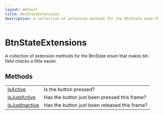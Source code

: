 ```yaml
---
layout: default
title: BtnStateExtensions
description: A collection of extension methods for the BtnState enum that makes bit-field checks a little easier.
---
```

# BtnStateExtensions

A collection of extension methods for the BtnState enum that makes
bit-field checks a little easier.



## Methods

|  |  |
|--|--|
|[IsActive]({{site.url}}/Pages/Reference/BtnStateExtensions/IsActive.html)|Is the button pressed?|
|[IsJustActive]({{site.url}}/Pages/Reference/BtnStateExtensions/IsJustActive.html)|Has the button just been pressed this frame?|
|[IsJustInactive]({{site.url}}/Pages/Reference/BtnStateExtensions/IsJustInactive.html)|Has the button just been released this frame?|


